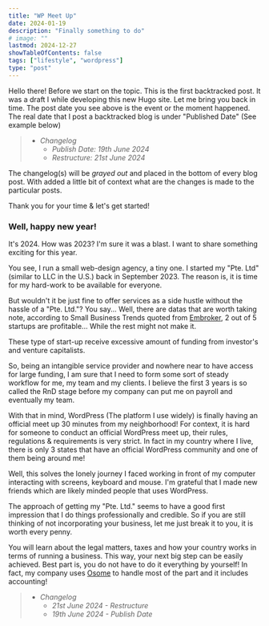 ```yaml
---
title: "WP Meet Up"
date: 2024-01-19
description: "Finally something to do"
# image: ""
lastmod: 2024-12-27
showTableOfContents: false
tags: ["lifestyle", "wordpress"]
type: "post"
---
```


Hello there! Before we start on the topic. This is the first backtracked post. It was a draft I while developing this new Hugo site.
Let me bring you back in time. The post date you see above is the event or the moment happened. The real date that I post a backtracked blog is under "Published Date" (See example below)

> - *Changelog*
>   - *Publish Date: 19th June 2024*
>   - *Restructure: 21st June 2024*

The changelog(s) will be *grayed out* and placed in the bottom of every blog post. With added a little bit of context what are the changes is made to the particular posts.

Thank you for your time & let's get started!

### Well, happy new year!

It's 2024. How was 2023? I'm sure it was a blast. I want to share something exciting for this year.

You see, I run a small web-design agency, a tiny one. I started my "Pte. Ltd" (similar to LLC in the U.S.) back in September 2023. The reason is, it is time for my hard-work to be available for everyone.

But wouldn't it be just fine to offer services as a side hustle without the hassle of a "Pte. Ltd."? You say... Well, there are datas that are worth taking note, according to Small Business Trends quoted from [Embroker](https://www.embroker.com/blog/startup-statistics/#:~:text=The%20number%20one%20reason%20why,found%20in%2042%25%20of%20cases.&text=The%20second%20largest%20reason%20why,of%20funding%20and%20personal%20money.&text=Other%20notable%20cases%20of%20failure,beat%20by%20competition%20(19%25).), 2 out of 5 startups are profitable... While the rest might not make it.

These type of start-up receive excessive amount of funding from investor's and venture capitalists.

So, being an intangible service provider and nowhere near to have access for large funding, I am sure that I need to form some sort of steady workflow for me, my team and my clients. I believe the first 3 years is so called the RnD stage before my company can put me on payroll and eventually my team.

With that in mind, WordPress (The platform I use widely) is finally having an official meet up 30 minutes from my neighborhood! For context, it is hard for someone to conduct an official WordPress meet up, their rules, regulations & requirements is very strict. In fact in my country where I live, there is only 3 states that have an official WordPress community and one of them being around me!

Well, this solves the lonely journey I faced working in front of my computer interacting with screens, keyboard and mouse. I'm grateful that I made new friends which are likely minded people that uses WordPress.

The approach of getting my "Pte. Ltd." seems to have a good first impression that I do things professionally and credible. So if you are still thinking of not incorporating your business, let me just break it to you, it is worth every penny.

You will learn about the legal matters, taxes and how your country works in terms of running a business. This way, your next big step can be easily achieved. Best part is, you do not have to do it everything by yourself! In fact, my company uses [Osome](https://my.osome.com/get-started?q=sg-referral&clientref=8M3K8G) to handle most of the part and it includes accounting!

> - *Changelog*
>   - *21st June 2024 - Restructure*
>   - *19th June 2024 - Publish Date*
